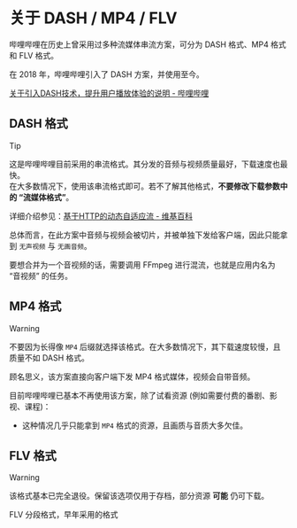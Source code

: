 # 关于 DASH / MP4 / FLV

哔哩哔哩在历史上曾采用过多种流媒体串流方案，可分为 DASH 格式、MP4 格式和 FLV 格式。

在 2018 年，哔哩哔哩引入了 DASH 方案，并使用至今。

[关于引入DASH技术，提升用户播放体验的说明 - 哔哩哔哩](https://www.bilibili.com/opus/151958829152526799)

## DASH 格式

> [!TIP]
> 这是哔哩哔哩目前采用的串流格式。其分发的音频与视频质量最好，下载速度也最快。<br>
> 在大多数情况下，使用该串流格式即可。若不了解其他格式，**不要修改下载参数中的 “流媒体格式”**。

详细介绍参见：[基于HTTP的动态自适应流 - 维基百科](https://zh.wikipedia.org/wiki/%E5%9F%BA%E4%BA%8EHTTP%E7%9A%84%E5%8A%A8%E6%80%81%E8%87%AA%E9%80%82%E5%BA%94%E6%B5%81)

总体而言，在此方案中音频与视频会被切片，并被单独下发给客户端，因此只能拿到 `无声视频` 与 `无画音频`。

要想合并为一个音视频的话，需要调用 FFmpeg 进行混流，也就是应用内名为 “音视频” 的任务。

## MP4 格式

> [!WARNING]
> 不要因为长得像 `MP4` 后缀就选择该格式。在大多数情况下，其下载速度较慢，且质量不如 DASH 格式。

顾名思义，该方案直接向客户端下发 MP4 格式媒体，视频会自带音频。

目前哔哩哔哩已基本不再使用该方案，除了试看资源 (例如需要付费的番剧、影视、课程)：
  - 这种情况几乎只能拿到 `MP4` 格式的资源，且画质与音质大多欠佳。

## FLV 格式

> [!WARNING]
> 该格式基本已完全退役。保留该选项仅用于存档，部分资源 **可能** 仍可下载。

FLV 分段格式，早年采用的格式